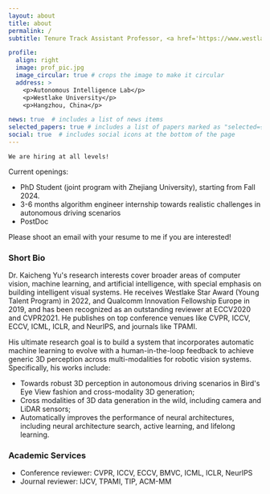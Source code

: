 ```yaml
---
layout: about
title: about
permalink: /
subtitle: Tenure Track Assistant Professor, <a href='https://www.westlake.edu.cn/'>Autonomous Intelligence Lab, Westlake University</a>

profile:
  align: right
  image: prof_pic.jpg
  image_circular: true # crops the image to make it circular
  address: >
    <p>Autonomous Intelligence Lab</p>
    <p>Westlake University</p>
    <p>Hangzhou, China</p>

news: true  # includes a list of news items
selected_papers: true # includes a list of papers marked as "selected={true}"
social: true  # includes social icons at the bottom of the page
---
```



`We are hiring at all levels!` 

Current openings:
- PhD Student (joint program with Zhejiang University), starting from Fall 2024.
- 3-6 months algorithm engineer internship towards realistic challenges in autonomous driving scenarios
- PostDoc

Please shoot an email with your resume to me if you are interested!

### Short Bio

Dr. Kaicheng Yu's research interests cover broader areas of computer vision, machine learning, and artificial intelligence, with special emphasis on building intelligent visual systems. He receives Westlake Star Award (Young Talent Program) in 2022, and Qualcomm Innovation Fellowship Europe in 2019, and has been recognized as an outstanding reviewer at ECCV2020 and CVPR2021. He publishes on top conference venues like CVPR, ICCV, ECCV, ICML, ICLR, and NeurIPS, and journals like TPAMI. 
<!-- His works have been cited over 600 times, and one of his first-authored papers has been cited over 300 times and opens a new research direction in neural architecture search. After joining Alibaba as a senior applied research scientist on September 2021, he builds a research team with seven members, where five of those are PhD students from top universities in China, like Tsinghua and Peking University, and is in charge of five Alibaba Innovation Research~(AIR) projects.  -->

His ultimate research goal is to build a system that incorporates automatic machine learning to evolve with a human-in-the-loop feedback to achieve generic 3D perception across multi-modalities for robotic vision systems. Specifically, his works include:
- Towards robust 3D perception in autonomous driving scenarios in  Bird's Eye View fashion and cross-modality 3D generation;
- Cross modalities of 3D data generation in the wild, including camera and LiDAR sensors;
- Automatically improves the performance of neural architectures, including neural architecture search, active learning, and lifelong learning.

### Academic Services
- Conference reviewer: CVPR, ICCV, ECCV, BMVC, ICML, ICLR, NeurIPS
- Journal reviewer: IJCV, TPAMI, TIP, ACM-MM

